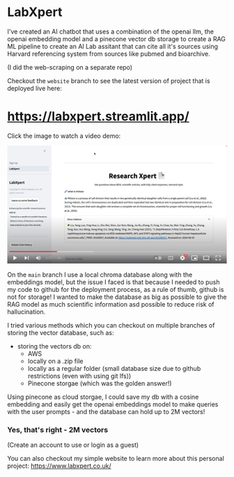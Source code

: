 # LabXpert

I've created an AI chatbot that uses a combination of the openai llm, the openai embedding model and a pinecone vector db storage to create a RAG ML pipeline to create an AI Lab assitant that can cite all it's sources using Harvard referencing system from sources like pubmed and bioarchive. 

(I did the web-scraping on a separate repo)

Checkout the `website` branch to see the latest version of project that is deployed live here:

# https://labxpert.streamlit.app/

Click the image to watch a video demo:

[![Watch the video](./lab-image.png)](https://youtu.be/Ktu75kw13Yk)


On the `main` branch I use a local chroma database along with the embeddings model, but the issue I faced is that because I needed to push my code to github for the deployment process, as a rule of thumb, github is not for storage! I wanted to make the database as big as possible to give the RAG model as much scientific information asd possible to reduce risk of hallucination.

I tried various methods which you can checkout on multiple branches of storing the vector database, such as:

- storing the vectors db on:
    - AWS
    - locally on a .zip file
    - locally as a regular folder (small database size due to github restrictions (even with using git lfs))
    - Pinecone storgae (which was the golden answer!)

Using pinecone as cloud storgae, I could save my db with a cosine embedding and easily get the openai embeddings model to make queries with the user prompts - and the database can hold up to 2M vectors!

### Yes, that's right - 2M vectors

(Create an account to use or login as a guest)

You can also checkout my simple website to learn more about this personal project: https://www.labxpert.co.uk/

